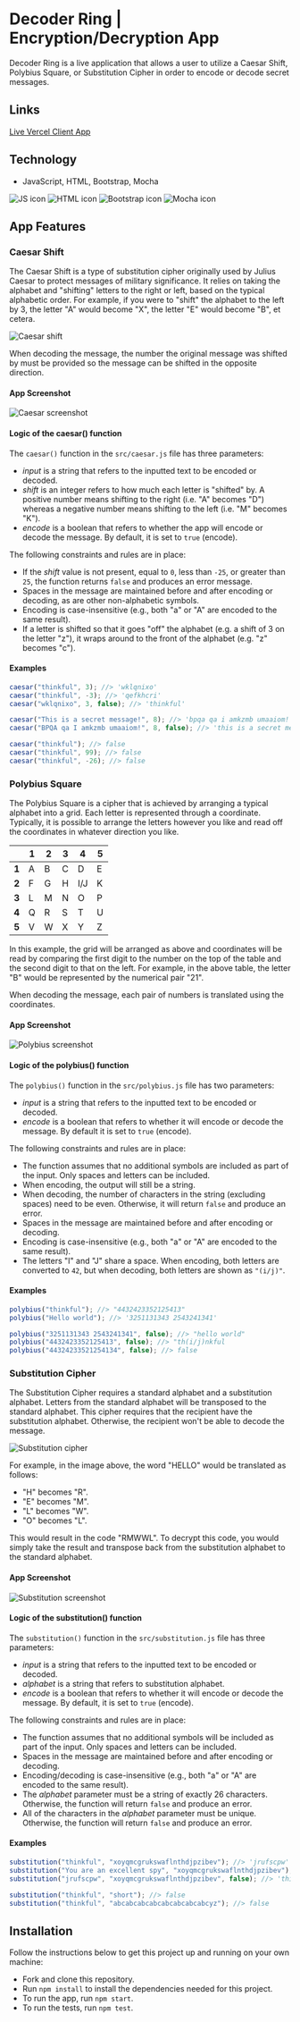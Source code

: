# Decoder Ring | Encryption/Decryption App

Decoder Ring is a live application that allows a user to utilize a Caesar Shift, Polybius Square, or Substitution Cipher in order to encode or decode secret messages.

## Links
[Live Vercel Client App](https://encryption-decryption-app.vercel.app/)  

## Technology
- JavaScript, HTML, Bootstrap, Mocha  
  
![JS icon](images/javascript.png)
![HTML icon](images/html.png)
![Bootstrap icon](images/bootstrap.png)
![Mocha icon](images/mocha.png)  
  
## App Features
### Caesar Shift

The Caesar Shift is a type of substitution cipher originally used by Julius Caesar to protect messages of military significance. It relies on taking the alphabet and "shifting" letters to the right or left, based on the typical alphabetic order. For example, if you were to "shift" the alphabet to the left by 3, the letter "A" would become "X", the letter "E" would become "B", et cetera.  

![Caesar shift](images/caesar.png)  

When decoding the message, the number the original message was shifted by must be provided so the message can be shifted in the opposite direction.

#### App Screenshot

![Caesar screenshot](images/caesar-screenshot.png)  

#### Logic of the caesar() function

The `caesar()` function in the `src/caesar.js` file has three parameters:

- _input_ is a string that refers to the inputted text to be encoded or decoded.
- _shift_ is an integer refers to how much each letter is "shifted" by. A positive number means shifting to the right (i.e. "A" becomes "D") whereas a negative number means shifting to the left (i.e. "M" becomes "K").
- _encode_ is a boolean that refers to whether the app will encode or decode the message. By default, it is set to `true` (encode).

The following constraints and rules are in place:

- If the _shift_ value is not present, equal to `0`, less than `-25`, or greater than `25`, the function returns `false` and produces an error message.
- Spaces in the message are maintained before and after encoding or decoding, as are other non-alphabetic symbols.
- Encoding is case-insensitive (e.g., both "a" or "A" are encoded to the same result).
- If a letter is shifted so that it goes "off" the alphabet (e.g. a shift of 3 on the letter "z"), it wraps around to the front of the alphabet (e.g. "z" becomes "c").

#### Examples

```js
caesar("thinkful", 3); //> 'wklqnixo'
caesar("thinkful", -3); //> 'qefkhcri'
caesar("wklqnixo", 3, false); //> 'thinkful'

caesar("This is a secret message!", 8); //> 'bpqa qa i amkzmb umaaiom!'
caesar("BPQA qa I amkzmb umaaiom!", 8, false); //> 'this is a secret message!'

caesar("thinkful"); //> false
caesar("thinkful", 99); //> false
caesar("thinkful", -26); //> false    
```

### Polybius Square

The Polybius Square is a cipher that is achieved by arranging a typical alphabet into a grid. Each letter is represented through a coordinate. Typically, it is possible to arrange the letters however you like and read off the coordinates in whatever direction you like.  

|       | **1** | **2** | **3** | **4** | **5** |
| ----- | ----- | ----- | ----- | ----- | ----- |
| **1** | A     | B     | C     | D     | E     |
| **2** | F     | G     | H     | I/J   | K     |
| **3** | L     | M     | N     | O     | P     |
| **4** | Q     | R     | S     | T     | U     |
| **5** | V     | W     | X     | Y     | Z     |


In this example, the grid will be arranged as above and coordinates will be read by comparing the first digit to the number on the top of the table and the second digit to that on the left. For example, in the above table, the letter "B" would be represented by the numerical pair "21".

When decoding the message, each pair of numbers is translated using the coordinates.

#### App Screenshot

![Polybius screenshot](images/polybius-screenshot.png)

#### Logic of the polybius() function

The `polybius()` function in the `src/polybius.js` file has two parameters:

- _input_ is a string that refers to the inputted text to be encoded or decoded.
- _encode_ is a boolean that refers to whether it will encode or decode the message. By default it is set to `true` (encode).

The following constraints and rules are in place:

- The function assumes that no additional symbols are included as part of the input. Only spaces and letters can be included.
- When encoding, the output will still be a string.
- When decoding, the number of characters in the string (excluding spaces) need to be even. Otherwise, it will return `false` and produce an error.
- Spaces in the message are maintained before and after encoding or decoding.
- Encoding is case-insensitive (e.g., both "a" or "A" are encoded to the same result).
- The letters "I" and "J" share a space. When encoding, both letters are converted to `42`, but when decoding, both letters are shown as `"(i/j)"`.

#### Examples

```js
polybius("thinkful"); //> "4432423352125413"
polybius("Hello world"); //> '3251131343 2543241341'

polybius("3251131343 2543241341", false); //> "hello world"
polybius("4432423352125413", false); //> "th(i/j)nkful
polybius("44324233521254134", false); //> false
```  

### Substitution Cipher

The Substitution Cipher requires a standard alphabet and a substitution alphabet. Letters from the standard alphabet will be transposed to the standard alphabet. This cipher requires that the recipient have the substitution alphabet. Otherwise, the recipient won't be able to decode the message.  

![Substitution cipher](images/substitution.jpeg)  

For example, in the image above, the word "HELLO" would be translated as follows:

- "H" becomes "R".
- "E" becomes "M".
- "L" becomes "W".
- "O" becomes "L".

This would result in the code "RMWWL". To decrypt this code, you would simply take the result and transpose back from the substitution alphabet to the standard alphabet.

#### App Screenshot

![Substitution screenshot](images/substitution-screenshot.png)

#### Logic of the substitution() function

The `substitution()` function in the `src/substitution.js` file has three parameters:

- _input_ is a string that refers to the inputted text to be encoded or decoded.
- _alphabet_ is a string that refers to substitution alphabet.
- _encode_ is a boolean that refers to whether it will encode or decode the message. By default, it is set to `true` (encode).

The following constraints and rules are in place:

- The function assumes that no additional symbols will be included as part of the input. Only spaces and letters can be included.
- Spaces in the message are maintained before and after encoding or decoding.
- Encoding/decoding is case-insensitive (e.g., both "a" or "A" are encoded to the same result).
- The _alphabet_ parameter must be a string of exactly 26 characters. Otherwise, the function will return `false` and produce an error.
- All of the characters in the _alphabet_ parameter must be unique. Otherwise, the function will return `false` and produce an error.

#### Examples

```js
substitution("thinkful", "xoyqmcgrukswaflnthdjpzibev"); //> 'jrufscpw'
substitution("You are an excellent spy", "xoyqmcgrukswaflnthdjpzibev"); //> 'elp xhm xf mbymwwmfj dne'
substitution("jrufscpw", "xoyqmcgrukswaflnthdjpzibev", false); //> 'thinkful'

substitution("thinkful", "short"); //> false
substitution("thinkful", "abcabcabcabcabcabcabcabcyz"); //> false
``` 

## Installation

Follow the instructions below to get this project up and running on your own machine:

- Fork and clone this repository.
- Run `npm install` to install the dependencies needed for this project.
- To run the app, run `npm start`.
- To run the tests, run `npm test`.
